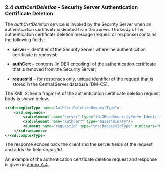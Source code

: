 ### 2.4 *authCertDeletion* - Security Server Authentication Certificate Deletion

The *authCertDeletion* service is invoked by the Security Server when an authentication certificate is deleted from the server. The body of the authentication certificate deletion message (request or response) contains the following fields:

* **server** – identifier of the Security Server where the authentication certificate is removed;

* **authCert** – contents (in DER encoding) of the authentication certificate that is removed from the Security Server;

* **requestId** – for responses only, unique identifier of the request that is stored in the Central Server database \[[DM-CS](#Ref_DM-CS)\].

The XML Schema fragment of the authentication certificate deletion request body is shown below.

```xml
<xsd:complexType name="AuthCertDeletionRequestType">
    <xsd:sequence>
        <xsd:element name="server" type="id:XRoadSecurityServerIdentifierType"/>
        <xsd:element name="authCert" type="base64Binary"/>
        <element name="requestId" type="tns:RequestIdType" minOccurs="0"/>
    </xsd:sequence>
</xsd:complexType>
```

The response echoes back the client and the server fields of the request and adds the field *requestId*.

An example of the authentication certificate deletion request and response is given in [Annex A.4](#a4-authcertdeletion).